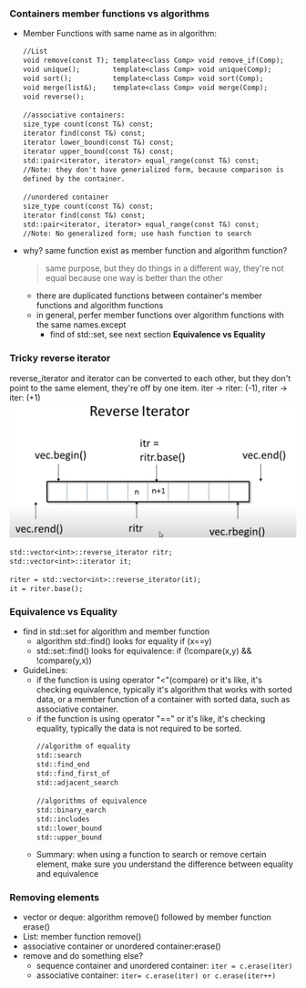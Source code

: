 ### Containers member functions vs algorithms
- Member Functions with same name as in algorithm:
  ```
  //List
  void remove(const T); template<class Comp> void remove_if(Comp);
  void unique();        template<class Comp> void unique(Comp);
  void sort();          template<class Comp> void sort(Comp);
  void merge(list&);    template<class Comp> void merge(Comp);
  void reverse();

  //associative containers:
  size_type count(const T&) const;
  iterator find(const T&) const;
  iterator lower_bound(const T&) const; 
  iterator upper_bound(const T&) const; 
  std::pair<iterator, iterator> equal_range(const T&) const;
  //Note: they don't have generialized form, because comparison is defined by the container.

  //unordered container
  size_type count(const T&) const;
  iterator find(const T&) const;
  std::pair<iterator, iterator> equal_range(const T&) const;
  //Note: No generalized form; use hash function to search
  ```
- why? same function exist as member function and algorithm function?
  > same purpose, but they do things in a different way, they're not equal because one way is better than the other
  - there are duplicated functions between container's member functions and algorithm functions
  - in general, perfer member functions over algorithm functions with the same names.except
    - find of std::set, see next section **Equivalence vs Equality**
### Tricky reverse iterator
  reverse_iterator and iterator can be converted to each other,
  but they don't point to the same element, they're off by one item.
  iter -> riter: (-1), riter -> iter: (+1)
  ![](images/reverse_iterator.png)
  ```
  std::vector<int>::reverse_iterator ritr;
  std::vector<int>::iterator it;

  riter = std::vector<int>::reverse_iterator(it);
  it = riter.base();
  ```
### Equivalence vs Equality
  - find in std::set for algorithm and member function
    - algorithm std::find() looks for equality if (x==y)
    - std::set::find() looks for equivalence: if (!compare(x,y) && !compare(y,x))
  - GuideLines:
    - if the function is using operator "<"(compare) or it's like, it's checking equivalence, typically it's algorithm that works with sorted data, or a member function of a container with sorted data, such as associative container.
    - if the function is using operator "==" or it's like, it's checking equality, typically the data is not required to be sorted.
      ```
      //algorithm of equality
      std::search
      std::find_end
      std::find_first_of
      std::adjacent_search

      //algorithms of equivalence
      std::binary_earch
      std::includes
      std::lower_bound
      std::upper_bound
      ```
    - Summary: when using a function to search or remove certain element, make sure you understand the difference between equality and equivalence
### Removing elements
  - vector or deque: algorithm remove() followed by member function erase()
  - List: member function remove()
  - associative container or unordered container:erase()
  - remove and do something else?
    - sequence container and unordered container: `iter = c.erase(iter)`
    - associative container: `iter= c.erase(iter) or c.erase(iter++)`